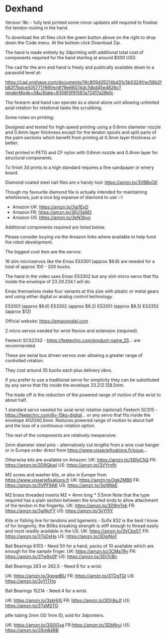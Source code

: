 # Dexhand

Version 18c - fully test printed some minor updates still required to finalise the tendon routing in the hand.

To download the stl files click the green button above on the right to drop down the Code menu. At the bottom click Download Zip.

The hand is made entirely by 3dprinting with additional total cost of components required for the hand starting at around $300 USD.

The cad for the arm and hand is freely and publically available down to a parasolid level at:

https://cad.onshape.com/documents/16c809d35214bd31c5b0324f/w/56b2fb82f7bdce505771766f/e/df78e66574dc7dbd45e4826c?renderMode=0&uiState=6358f3f91587a72417a28b1c

The forearm and hand can operate as a stand-alone unit allowing unlimited axial rotation for rotational tasks like scrubbing.

Some notes on printing:

Designed and tested for high speed printing using a 0.6mm diameter nozzle and 0.4mm layer thickness except for the tendon spools and split parts of the palm sections which benefit from printing at 0.3mm layer thickness or better.

Test printed in PETG and CF nylon with 0.6mm nozzle and 0.4mm layer for structural components. 

To finish 3d prints to a high standard requires a fine sandpaper or emery board.

Diamond coated steel nail files are a handy tool: https://amzn.to/3VBBsOX

Though my favourite diamond file is actually intended for maintaining whetstones, just a nice big expanse of diamond to use :-)

- Amazon UK: https://amzn.to/3gj1ExD
- Amazon FR: https://amzn.to/3EU3pM2
- Amazon US: https://amzn.to/3eN3bvo

Additional components required are listed below.

Please consider buying via the Amazon links where available to help fund the robot development.

The biggest cost item are the servos:

16 slim microservos like the Emax ES3301 (approx $6.6) are needed for a total of approx 100 - 200 bucks.

The hand in the video uses Emax ES3302 but any slim micro servo that fits inside the envelope of 23.2*9.2*24.1 will do.

Emax themselves make four variants at this size with plastic or metal gears and using either digital or analog control technology.

ES3301 (approx $6.6)
ES3302 (approx $9.2)
ES3351  (approx $8.5)
ES3352 (approx $12)

Official website: https://emaxmodel.com

2 micro servos needed for wrist flexion and extension (required).

Feetech SCS2332 - https://feetechrc.com/product-name_55... are recommended.

These are serial bus driven servos over allowing a greater range of controlled rotation.

They cost around 35 bucks each plus delivery obvs.

If you prefer to use a traditional servo for simplicity they can be substituted by any servo that fits inside the envelope 23.2*12.1*28.5mm.

The trade off is the reduction of the powered range of motion of the wrist to about half.

1 standard servo needed for axial wrist rotation (optional)
Feetech SCS15 - https://feetechrc.com/6v-15kg-digital... or any servo that fits inside the envelope 40*20*40.5mm. Reduces powered range of motion to about half and the loss of a continuous rotation option.

The rest of the components are relatively inexpensive:

2mm diameter steel pins - alternatively cut lengths from a wire coat hanger or in Europe order direct from https://www.visseriefixations.fr/goup...

Otherwise kits are available on Amazon:
UK: https://amzn.to/3SfoC5Q
FR: https://amzn.to/3D9QkwI
US: https://amzn.to/3VYrnfh

M2 screw and washer kits, or also in Europe from https://www.visseriefixations.fr
UK: https://amzn.to/3gk2MB6
FR: https://amzn.to/3VPF9AK
US: https://amzn.to/3sf4NkE

M2 brass threaded inserts M2 * 4mm long * 3.5mm
Note that the type required has a plain section between the knurled ends to allow attachment of the tendon in the fingertip.
UK: https://amzn.to/3D9mTeb
FR: https://amzn.to/3giNcFY
US: https://amzn.to/3yYl1lY

Kite or fishing line for tendons and ligaments - Sufix 832 is the best I know of for longevity, the 80lbs breaking strength is stiff enough to thread easily and most readily available in the US.
UK: https://amzn.to/3VCbs5T
FR: https://amzn.to/3TsDsHa
US: https://amzn.to/3DgjNoF

Ball Bearings 6*10*3 - Need 50 for a hand, packs of 10 available which are enough for the sample finger.
UK: https://amzn.to/3CMa7Ry
FR: https://amzn.to/3Tw9x0P
US: https://amzn.to/3Dj7cBn

Ball Bearings 2*6*3 or 2*6*2.5 - Need 6 for a wrist.

UK: https://amzn.to/3gggdBU
FR: https://amzn.to/3TDgTQj
US: https://amzn.to/3yYlTHg

Ball Bearings 15*21*4 - Need 4 for a wrist.

UK: https://amzn.to/3skHiXj
FR: https://amzn.to/3Dh9sJf
US: https://amzn.to/3TsMSTO

ptfe tubing 2mm OD 1mm ID, sold for 3dprinters.

UK: https://amzn.to/3Sl0Gya
FR:https://amzn.to/3DbNruj
US: https://amzn.to/3SmB4RB
